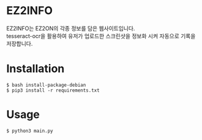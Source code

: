 # EZ2INFO
EZ2INFO는 EZ2ON의 각종 정보를 담은 웹사이트입니다.  
tesseract-ocr을 활용하여 유저가 업로드한 스크린샷을 정보화 시켜 자동으로 기록을 저장합니다.


# Installation
    $ bash install-package-debian
    $ pip3 install -r requirements.txt

# Usage
    $ python3 main.py

